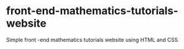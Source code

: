# front-end-mathematics-tutorials-website
Simple front -end mathematics tutorials website using HTML and CSS
